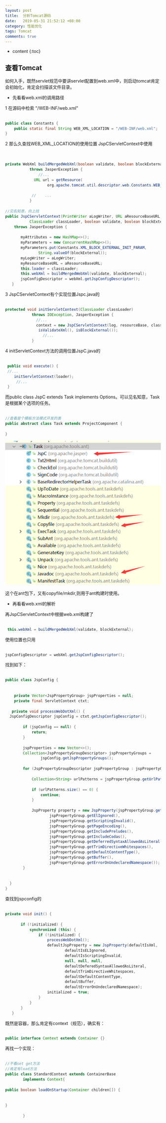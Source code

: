 ```yaml
---
layout: post
title:  分析Tomcat源码
date:   2019-05-31 21:52:12 +08:00
category: 性能优化
tags: Tomcat
comments: true
---
```


* content
{:toc}























## 查看Tomcat

如何入手，既然servlet规范中要讲servlet配置到web.xml中，则启动tomcat肯定会初始化，肯定会扫描该文件目录。


- 先看看web.xml的调用路径

1 在源码中检索 "/WEB-INF/web.xml"

```java

public class Constants {
    public static final String WEB_XML_LOCATION = "/WEB-INF/web.xml";
}

```

2 那么久查找WEB_XML_LOCATION的使用位置 JspCServletContext中使用

```java


private WebXml buildMergedWebXml(boolean validate, boolean blockExternal)
           throws JasperException {
               //...
             URL url = getResource(
                   org.apache.tomcat.util.descriptor.web.Constants.WEB_XML_LOCATION);

            //    ...   
           }

//见名知意，向上找
public JspCServletContext(PrintWriter aLogWriter, URL aResourceBaseURL,
           ClassLoader classLoader, boolean validate, boolean blockExternal)
    throws JasperException {

       myAttributes = new HashMap<>();
       myParameters = new ConcurrentHashMap<>();
       myParameters.put(Constants.XML_BLOCK_EXTERNAL_INIT_PARAM,
               String.valueOf(blockExternal));
       myLogWriter = aLogWriter;
       myResourceBaseURL = aResourceBaseURL;
       this.loader = classLoader;
       this.webXml = buildMergedWebXml(validate, blockExternal);
       jspConfigDescriptor = webXml.getJspConfigDescriptor();
   }

```

3 JspCServletContext有个实现位置Jspc.java的

```java

protected void initServletContext(ClassLoader classLoader)
            throws IOException, JasperException {
              //...
              context = new JspCServletContext(log, resourceBase, classLoader,
               isValidateXml(), isBlockExternal());
                 //...
            }

```

4 initServletContext方法的调用位置JspC.java的

```java

 public void execute() {
 //...
    initServletContext(loader);
     //...
 }

```

而public class JspC extends Task implements Options。可以见名知意，Task是根据某个选项的任务。

```java

//查看是个模板方法模式开发的类
public abstract class Task extends ProjectComponent {

}

```

![](https://raw.githubusercontent.com/qiuyadongsite/qiuyadongsite.github.io/master/_posts/images/tomcat009.png)

这个在ant包下，又有copyfile/mkdir,则用于ant构建时使用。

- 再看看web.xml的解析

再JspCServletContext中根据web.xml构建了

```java

 this.webXml = buildMergedWebXml(validate, blockExternal);

```

使用位置也只用

```java

jspConfigDescriptor = webXml.getJspConfigDescriptor();

```

找到如下：

```java

public class JspConfig {


    private Vector<JspPropertyGroup> jspProperties = null;
    private final ServletContext ctxt;

   private void processWebDotXml() {
  JspConfigDescriptor jspConfig = ctxt.getJspConfigDescriptor();

        if (jspConfig == null) {
            return;
        }

        jspProperties = new Vector<>();
        Collection<JspPropertyGroupDescriptor> jspPropertyGroups =
                jspConfig.getJspPropertyGroups();

        for (JspPropertyGroupDescriptor jspPropertyGroup : jspPropertyGroups) {

            Collection<String> urlPatterns = jspPropertyGroup.getUrlPatterns();

            if (urlPatterns.size() == 0) {
                continue;
            }

            JspProperty property = new JspProperty(jspPropertyGroup.getIsXml(),
                    jspPropertyGroup.getElIgnored(),
                    jspPropertyGroup.getScriptingInvalid(),
                    jspPropertyGroup.getPageEncoding(),
                    jspPropertyGroup.getIncludePreludes(),
                    jspPropertyGroup.getIncludeCodas(),
                    jspPropertyGroup.getDeferredSyntaxAllowedAsLiteral(),
                    jspPropertyGroup.getTrimDirectiveWhitespaces(),
                    jspPropertyGroup.getDefaultContentType(),
                    jspPropertyGroup.getBuffer(),
                    jspPropertyGroup.getErrorOnUndeclaredNamespace());
        }


  }
}

```

查找到jspconfig的

```java

private void init() {

       if (!initialized) {
           synchronized (this) {
               if (!initialized) {
                   processWebDotXml();
                   defaultJspProperty = new JspProperty(defaultIsXml,
                           defaultIsELIgnored,
                           defaultIsScriptingInvalid,
                           null, null, null,
                           defaultDeferedSyntaxAllowedAsLiteral,
                           defaultTrimDirectiveWhitespaces,
                           defaultDefaultContentType,
                           defaultBuffer,
                           defaultErrorOnUndeclaredNamespace);
                   initialized = true;
               }
           }
       }
   }

```

既然是容器，那么肯定有context（规范），确实有：

```java

public interface Context extends Container {}

```

再找一个实现：

```java

//不看set get方法
//肯定有load方法
public class StandardContext extends ContainerBase
        implements Context{

public boolean loadOnStartup(Container children[]) {


}

        }

```
